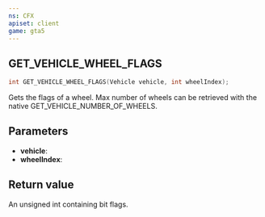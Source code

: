 ```yaml
---
ns: CFX
apiset: client
game: gta5
---
```

## GET_VEHICLE_WHEEL_FLAGS

```c
int GET_VEHICLE_WHEEL_FLAGS(Vehicle vehicle, int wheelIndex);
```

Gets the flags of a wheel.
Max number of wheels can be retrieved with the native GET_VEHICLE_NUMBER_OF_WHEELS.

## Parameters
* **vehicle**:
* **wheelIndex**:

## Return value
An unsigned int containing bit flags.